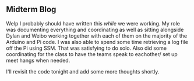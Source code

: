 ## Midterm Blog

Welp I probably should have written this *while* we were working. My role was documenting everything and coordinating as well as sitting alongside Dylan and Weibo working together with each of them on the majority of the Arduino and Pi code. I was also able to spend some time retrieving a log file off the Pi using SSM. That was satisfying to do solo. Also did some coordinating for the class to have the teams speak to eachother/ set up meet hangs when needed. 

I'll revisit the code tonight and add some more thoughts shortly. 
